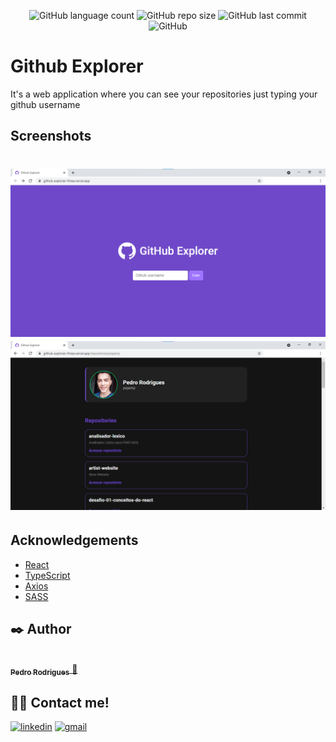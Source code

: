 <p align="center">
    <img alt="GitHub language count" src="https://img.shields.io/github/languages/count/pejamp/github-explorer?color=04d361&style=for-the-badge&labelColor=6f48c9">
    <img alt="GitHub repo size" src="https://img.shields.io/github/repo-size/pejamp/github-explorer?color=04d361&style=for-the-badge&labelColor=6f48c9">
    <img alt="GitHub last commit" src="https://img.shields.io/github/last-commit/pejamp/github-explorer?color=04d361&style=for-the-badge&labelColor=6f48c9">
    <img alt="GitHub" src="https://img.shields.io/github/license/pejamp/github-explorer?color=04d361&style=for-the-badge&labelColor=6f48c9">
</p>

# Github Explorer

It's a web application where you can see your repositories just typing your github username

## Screenshots

<h1 align="center">
    <img alt="GithubExplorer" src="public/images/githubHome.png" />
    <img alt="GithubExplorer" src="public/images/githubRepo.png" />
</h1>

## Acknowledgements

- [React](https://reactjs.org/)
- [TypeScript](https://www.typescriptlang.org/)
- [Axios](https://github.com/axios/axios)
- [SASS](https://sass-lang.com/)

## ✒️ Author

<a href="https://github.com/pejamp">
 <img style="border-radius: 50%;" src="https://avatars.githubusercontent.com/u/53826489?s=460&u=834aa9912aaaa1464d4635cb9fa7767c64a6e9b3&v=4" width="100px;" alt=""/>
 <br />
 <sub><b>Pedro Rodrigues</b></sub>
</a> 
<a href="https://github.com/pejamp">🚀</a>
<br />

## 👋🏽 Contact me!

[![linkedin](https://img.shields.io/badge/linkedin-0A66C2?style=for-the-badge&logo=linkedin&logoColor=white)](https://www.linkedin.com/in/pedro-j%C3%A2nio-rodrigues-abreu-3a3647176/)
[![gmail](https://img.shields.io/badge/gmail-c14438?style=for-the-badge&logo=gmail&logoColor=white)](mailto:pedro.roguea@gmail.com)
